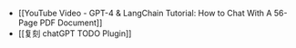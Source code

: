 - [[YouTube Video - GPT-4 & LangChain Tutorial: How to Chat With A 56-Page PDF Document]]
- [[复刻 chatGPT TODO Plugin]]